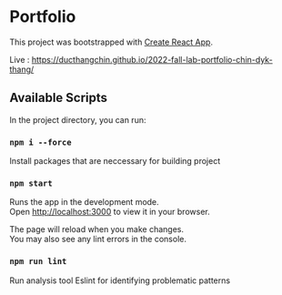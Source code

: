 # Portfolio

This project was bootstrapped with [Create React App](https://github.com/facebook/create-react-app).

Live : https://ducthangchin.github.io/2022-fall-lab-portfolio-chin-dyk-thang/

## Available Scripts

In the project directory, you can run:

### `npm i --force`
Install packages that are neccessary for building project

### `npm start`

Runs the app in the development mode.\
Open [http://localhost:3000](http://localhost:3000) to view it in your browser.

The page will reload when you make changes.\
You may also see any lint errors in the console.

### `npm run lint`
Run analysis tool Eslint for identifying problematic patterns
